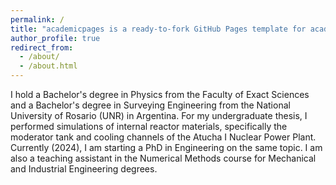 ```yaml
---
permalink: /
title: "academicpages is a ready-to-fork GitHub Pages template for academic personal websites"
author_profile: true
redirect_from: 
  - /about/
  - /about.html
---
```


I hold a Bachelor's degree in Physics from the Faculty of Exact Sciences and a Bachelor's degree in Surveying Engineering from the National University of Rosario (UNR) in Argentina. For my undergraduate thesis, I performed simulations of internal reactor materials, specifically the moderator tank and cooling channels of the Atucha I Nuclear Power Plant. Currently (2024), I am starting a PhD in Engineering on the same topic. I am also a teaching assistant in the Numerical Methods course for Mechanical and Industrial Engineering degrees.

